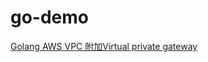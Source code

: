 # go-demo
[Golang AWS VPC 附加Virtual private gateway](https://matthung0807.blogspot.com/2023/02/go-aws-vpc-attach-virutal-private-gateway.html)
